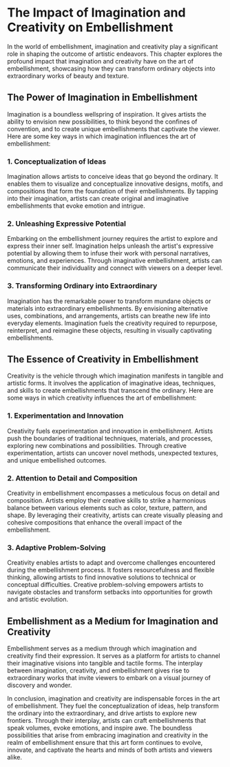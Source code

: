 The Impact of Imagination and Creativity on Embellishment
====================================================================

In the world of embellishment, imagination and creativity play a significant role in shaping the outcome of artistic endeavors. This chapter explores the profound impact that imagination and creativity have on the art of embellishment, showcasing how they can transform ordinary objects into extraordinary works of beauty and texture.

The Power of Imagination in Embellishment
-----------------------------------------

Imagination is a boundless wellspring of inspiration. It gives artists the ability to envision new possibilities, to think beyond the confines of convention, and to create unique embellishments that captivate the viewer. Here are some key ways in which imagination influences the art of embellishment:

### 1. Conceptualization of Ideas

Imagination allows artists to conceive ideas that go beyond the ordinary. It enables them to visualize and conceptualize innovative designs, motifs, and compositions that form the foundation of their embellishments. By tapping into their imagination, artists can create original and imaginative embellishments that evoke emotion and intrigue.

### 2. Unleashing Expressive Potential

Embarking on the embellishment journey requires the artist to explore and express their inner self. Imagination helps unleash the artist's expressive potential by allowing them to infuse their work with personal narratives, emotions, and experiences. Through imaginative embellishment, artists can communicate their individuality and connect with viewers on a deeper level.

### 3. Transforming Ordinary into Extraordinary

Imagination has the remarkable power to transform mundane objects or materials into extraordinary embellishments. By envisioning alternative uses, combinations, and arrangements, artists can breathe new life into everyday elements. Imagination fuels the creativity required to repurpose, reinterpret, and reimagine these objects, resulting in visually captivating embellishments.

The Essence of Creativity in Embellishment
------------------------------------------

Creativity is the vehicle through which imagination manifests in tangible and artistic forms. It involves the application of imaginative ideas, techniques, and skills to create embellishments that transcend the ordinary. Here are some ways in which creativity influences the art of embellishment:

### 1. Experimentation and Innovation

Creativity fuels experimentation and innovation in embellishment. Artists push the boundaries of traditional techniques, materials, and processes, exploring new combinations and possibilities. Through creative experimentation, artists can uncover novel methods, unexpected textures, and unique embellished outcomes.

### 2. Attention to Detail and Composition

Creativity in embellishment encompasses a meticulous focus on detail and composition. Artists employ their creative skills to strike a harmonious balance between various elements such as color, texture, pattern, and shape. By leveraging their creativity, artists can create visually pleasing and cohesive compositions that enhance the overall impact of the embellishment.

### 3. Adaptive Problem-Solving

Creativity enables artists to adapt and overcome challenges encountered during the embellishment process. It fosters resourcefulness and flexible thinking, allowing artists to find innovative solutions to technical or conceptual difficulties. Creative problem-solving empowers artists to navigate obstacles and transform setbacks into opportunities for growth and artistic evolution.

Embellishment as a Medium for Imagination and Creativity
--------------------------------------------------------

Embellishment serves as a medium through which imagination and creativity find their expression. It serves as a platform for artists to channel their imaginative visions into tangible and tactile forms. The interplay between imagination, creativity, and embellishment gives rise to extraordinary works that invite viewers to embark on a visual journey of discovery and wonder.

In conclusion, imagination and creativity are indispensable forces in the art of embellishment. They fuel the conceptualization of ideas, help transform the ordinary into the extraordinary, and drive artists to explore new frontiers. Through their interplay, artists can craft embellishments that speak volumes, evoke emotions, and inspire awe. The boundless possibilities that arise from embracing imagination and creativity in the realm of embellishment ensure that this art form continues to evolve, innovate, and captivate the hearts and minds of both artists and viewers alike.
